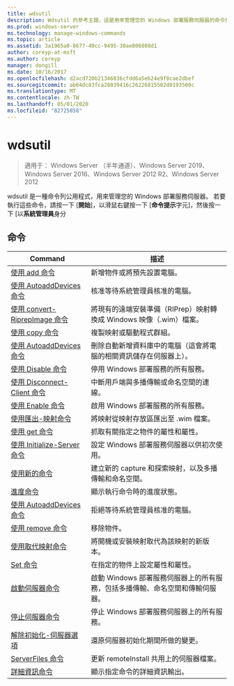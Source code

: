 ```yaml
---
title: wdsutil
description: Wdsutil 的參考主題，這是用來管理您的 Windows 部署服務伺服器的命令列公用程式。
ms.prod: windows-server
ms.technology: manage-windows-commands
ms.topic: article
ms.assetid: 3a1965a0-8677-40cc-9495-30ae806808d1
author: coreyp-at-msft
ms.author: coreyp
manager: dongill
ms.date: 10/16/2017
ms.openlocfilehash: d2acd720b21346836cfdd6a5eb24e9f8cae2dbef
ms.sourcegitcommit: ab64dc83fca28039416c26226815502d0193500c
ms.translationtype: MT
ms.contentlocale: zh-TW
ms.lasthandoff: 05/01/2020
ms.locfileid: "82725858"
---
```

# <a name="wdsutil"></a>wdsutil

> 適用于： Windows Server （半年通道）、Windows Server 2019、Windows Server 2016、Windows Server 2012 R2、Windows Server 2012

wdsutil 是一種命令列公用程式，用來管理您的 Windows 部署服務伺服器。 若要執行這些命令，請按一下 [**開始**]，以滑鼠右鍵按一下 [**命令提示**字元]，然後按一下 [以**系統管理員**身分  
## <a name="commands"></a>命令  
|Command|描述|  
|------|--------|  
|[使用 add 命令](using-the-add-command.md)|新增物件或將預先設置電腦。|  
|[使用 AutoaddDevices 命令](using-the-approve-autoadddevices-command.md)|核准等待系統管理員核准的電腦。|  
|[使用 convert-RiprepImage 命令](using-the-convert-riprepimage-command.md)|將現有的遠端安裝準備（RIPrep）映射轉換成 Windows 映像（.wim）檔案。|  
|[使用 copy 命令](using-the-copy-command.md)|複製映射或驅動程式群組。|  
|[使用 AutoaddDevices 命令](using-the-delete-autoadddevices-command.md)|刪除自動新增資料庫中的電腦（這會將電腦的相關資訊儲存在伺服器上）。|  
|[使用 Disable 命令](using-the-disable-command.md)|停用 Windows 部署服務的所有服務。|  
|[使用 Disconnect-Client 命令](using-the-disconnect-client-command.md)|中斷用戶端與多播傳輸或命名空間的連線。|  
|[使用 Enable 命令](using-the-enable-command.md)|啟用 Windows 部署服務的所有服務。|  
|[使用匯出-映射命令](using-the-export-image-command.md)|將映射從映射存放區匯出至 .wim 檔案。|  
|[使用 get 命令](using-the-get-command.md)|抓取有關指定之物件的屬性和屬性。|  
|[使用 Initialize-Server 命令](using-the-initialize-server-command.md)|設定 Windows 部署服務伺服器以供初次使用。|  
|[使用新的命令](using-the-new-command.md)|建立新的 capture 和探索映射，以及多播傳輸和命名空間。|  
|[進度命令](the-progress-command.md)|顯示執行命令時的進度狀態。|  
|[使用 AutoaddDevices 命令](using-the-reject-autoadddevices-command.md)|拒絕等待系統管理員核准的電腦。|  
|[使用 remove 命令](using-the-remove-command.md)|移除物件。|  
|[使用取代映射命令](using-the-replace-image-command.md)|將開機或安裝映射取代為該映射的新版本。|  
|[Set 命令](the-set-command.md)|在指定的物件上設定屬性和屬性。|  
|[啟動伺服器命令](the-start-server-command.md)|啟動 Windows 部署服務伺服器上的所有服務，包括多播傳輸、命名空間和傳輸伺服器。|  
|[停止伺服器命令](the-stop-server-command.md)|停止 Windows 部署服務伺服器上的所有服務。|  
|[解除初始化-伺服器選項](the-uninitialize-server-option.md)|還原伺服器初始化期間所做的變更。|  
|[ServerFiles 命令](the-update-serverfiles-command.md)|更新 remoteInstall 共用上的伺服器檔案。|  
|[詳細資訊命令](the-verbose-command.md)|顯示指定命令的詳細資訊輸出。|  
